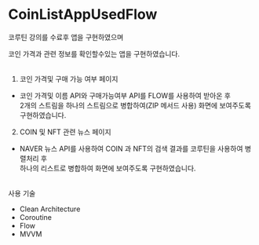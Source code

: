 # CoinListAppUsedFlow

코루틴 강의를 수료후 앱을 구현하였으며

코인 가격과 관련 정보를 확인할수있는 앱을 구현하였습니다. <br> <br>


1. 코인 가격및 구매 가능 여부 페이지

  - 코인 가격및 이름 API와 구매가능여부 API를 FLOW를 사용하여 받아온 후 <br>
    2개의 스트림을 하나의 스트림으로 병합하여(ZIP 메서드 사용) 화면에 보여주도록 구현하였습니다. 
    
2. COIN 및 NFT 관련 뉴스 페이지

  - NAVER 뉴스 API를 사용하여 COIN 과 NFT의 검색 결과를 코루틴을 사용하여 병렬처리 후 <br>
    하나의 리스트로 병합하여 화면에 보여주도록 구현하였습니다.
    
    
 
    
    
 <br>   사용 기술
 - Clean Architecture
 - Coroutine
 - Flow
 - MVVM
